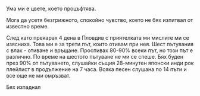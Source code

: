 Ума ми е цвете, което процъфтява.

Мога да усетя безгрижното, спокойно чувство, което не бях изпитвал от известно време.

След като прекарах 4 дена в Пловдив с приятелката ми мислите ми се изясниха. Това ми е за трети път, които отивам при нея.
Шест пътувания с влак - отиване и връщане. Проспивах 80-90% всеки път, но този път е различно. По време на шестото пътуване не ми се спеше. Бях буден през 90% от пътуването, слушайки същия 28-минутен японски инди рок плейлист в продължение на 7 часа. Всяка песен слушана по 14 пъти и все още не ми омръзват.

Бях изпаднал